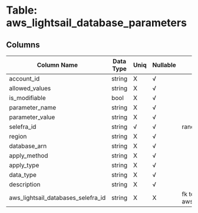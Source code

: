 # Table: aws_lightsail_database_parameters

## Columns 

|  Column Name   |  Data Type  | Uniq | Nullable | Description | 
|  ----  | ----  | ----  | ----  | ---- | 
| account_id | string | X | √ |  | 
| allowed_values | string | X | √ |  | 
| is_modifiable | bool | X | √ |  | 
| parameter_name | string | X | √ |  | 
| parameter_value | string | X | √ |  | 
| selefra_id | string | √ | √ | random id | 
| region | string | X | √ |  | 
| database_arn | string | X | √ |  | 
| apply_method | string | X | √ |  | 
| apply_type | string | X | √ |  | 
| data_type | string | X | √ |  | 
| description | string | X | √ |  | 
| aws_lightsail_databases_selefra_id | string | X | X | fk to aws_lightsail_databases.selefra_id | 


